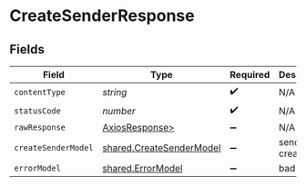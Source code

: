 # CreateSenderResponse


## Fields

| Field                                                                | Type                                                                 | Required                                                             | Description                                                          |
| -------------------------------------------------------------------- | -------------------------------------------------------------------- | -------------------------------------------------------------------- | -------------------------------------------------------------------- |
| `contentType`                                                        | *string*                                                             | :heavy_check_mark:                                                   | N/A                                                                  |
| `statusCode`                                                         | *number*                                                             | :heavy_check_mark:                                                   | N/A                                                                  |
| `rawResponse`                                                        | [AxiosResponse>](https://axios-http.com/docs/res_schema)             | :heavy_minus_sign:                                                   | N/A                                                                  |
| `createSenderModel`                                                  | [shared.CreateSenderModel](../../models/shared/createsendermodel.md) | :heavy_minus_sign:                                                   | sender created                                                       |
| `errorModel`                                                         | [shared.ErrorModel](../../models/shared/errormodel.md)               | :heavy_minus_sign:                                                   | bad request                                                          |